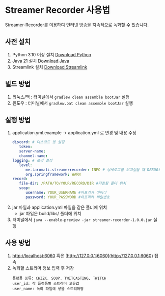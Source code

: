 # Streamer Recorder 사용법

Streamer-Recorder를 이용하여 인터넷 방송을 지속적으로 녹화할 수 있습니다.

## **사전 설치**

1. Python 3.10 이상 설치 [Download Python](https://www.python.org/downloads/)
2. Java 21 설치 [Download Java](https://aws.amazon.com/corretto/)
3. Streamlink 설치 [Download Streamlink](https://streamlink.github.io/install.html)


## **빌드 방법**

1. 리눅스/맥 : 터미널에서 `gradlew clean assemble bootJar` 실행
2. 윈도우    : 터미널에서 `gradlew.bat clean assemble bootJar` 실행
    

## **실행 방법**

1. application.yml.example → application.yml 로 변경 및 내용 수정
   ```yml
   discord: # 디스코드 봇 설정
      token:
      server-name:
      channel-name:
   logging: # 로깅 설정
      level:
         me.taromati.streamerrecorder: INFO # 상세로그를 보고싶을 때 DEBUG로 변경
         org.springframework: WARN
   record:
      file-dir: /PATH/TO/YOUR/RECORD/DIR #저장될 폴더 위치
      soop:
         username: YOUR_USERNAME #아프리카 아이디
         password: YOUR_PASSWORD #아프리카 비밀번호
    ```
2. jar 파일과 application.yml 파일을 같은 폴더에 위치
   - jar 파일은 build/libs/ 폴더에 위치
3. 터미널에서 `java --enable-preview -jar streamer-recorder-1.0.0.jar` 실행


## **사용 방법**

1. [http://localhost:6060](http://localhost:6060) 혹은 [http://127.0.0.1:6060](http://127.0.0.1:6060) 접속
2. 녹화할 스트리머 정보 입력 후 저장
   ```
   플랫폼 종류: CHZZK, SOOP, TWITCASTING, TWITCH
   user_id: 각 플랫폼별 스트리머 고유값
   user_name: 녹화 파일에 넣을 스트리머명
   ```
